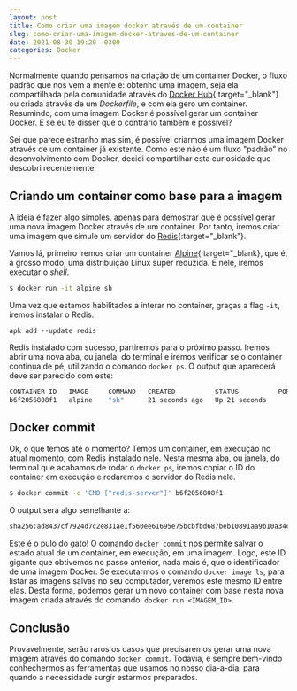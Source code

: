 ```yaml
---
layout: post
title: Como criar uma imagem docker através de um container
slug: como-criar-uma-imagem-docker-atraves-de-um-container
date: 2021-08-30 19:20 -0300
categories: Docker
---
```


Normalmente quando pensamos na criação de um container Docker, o fluxo padrão que nos vem a mente é: obtenho uma imagem, seja ela compartilhada pela comunidade através do [Docker Hub](https://hub.docker.com){:target="_blank"} ou criada através de um _Dockerfile_, e com ela gero um container. Resumindo, com uma imagem Docker é possível gerar um container Docker. E se eu te disser que o contrário também é possível?

Sei que parece estranho mas sim, é possível criarmos uma imagem Docker através de um container já existente. Como este não é um fluxo "padrão" no desenvolvimento com Docker, decidi compartilhar esta curiosidade que descobri recentemente.

## Criando um container como base para a imagem

A ideia é fazer algo simples, apenas para demostrar que é possível gerar uma nova imagem Docker através de um container. Por tanto, iremos criar uma imagem que simule um servidor do [Redis](https://redis.io){:target="_blank"}.

Vamos lá, primeiro iremos criar um container [Alpine](https://hub.docker.com/_/alpine){:target="_blank}, que é, a grosso modo, uma distribuição Linux super reduzida. E nele, iremos executar o _shell_.

```bash
$ docker run -it alpine sh
```

Uma vez que estamos habilitados a interar no container, graças a flag `-it`, iremos instalar o Redis.

```shell
apk add --update redis
```

Redis instalado com sucesso, partiremos para o próximo passo. Iremos abrir uma nova aba, ou janela, do terminal e iremos verificar se o container continua de pé, utilizando o comando `docker ps`. O output que aparecerá deve ser parecido com este:

```bash
CONTAINER ID   IMAGE     COMMAND   CREATED          STATUS          PORTS     NAMES
b6f2056808f1   alpine    "sh"      21 seconds ago   Up 21 seconds             priceless_wiles
```

## Docker commit

Ok, o que temos até o momento? Temos um container, em execução no atual momento, com Redis instalado nele. Nesta mesma aba, ou janela, do terminal que acabamos de rodar o `docker ps`, iremos copiar o ID do container em execução e rodaremos o servidor do Redis nele.

```bash
$ docker commit -c 'CMD ["redis-server"]' b6f2056808f1
```

O output será algo semelhante a:

```bash
sha256:ad8437cf7924d7c2e831ae1f560ee61695e75bcbfbd687beb10891aa9b10a34c
```

Este é o pulo do gato! O comando `docker commit` nos permite salvar o estado atual de um container, em execução, em uma imagem. Logo, este ID gigante que obtivemos no passo anterior, nada mais é, que o identificador de uma imagem Docker. Se executarmos o comando `docker image ls`, para listar as imagens salvas no seu computador, veremos este mesmo ID entre elas. Desta forma, podemos gerar um novo container com base nesta nova imagem criada através do comando: `docker run <IMAGEM_ID>`.

## Conclusão

Provavelmente, serão raros os casos que precisaremos gerar uma nova imagem através do comando `docker commit`. Todavia, é sempre bem-vindo conhechermos as ferramentas que usamos no nosso dia-a-dia, para quando a necessidade surgir estarmos preparados.
